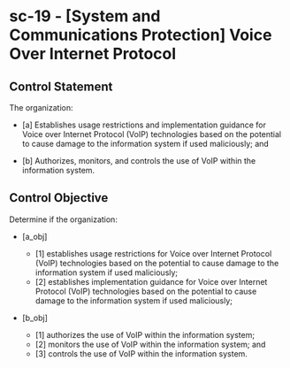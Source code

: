 # sc-19 - \[System and Communications Protection\] Voice Over Internet Protocol

## Control Statement

The organization:

- \[a\] Establishes usage restrictions and implementation guidance for Voice over Internet Protocol (VoIP) technologies based on the potential to cause damage to the information system if used maliciously; and

- \[b\] Authorizes, monitors, and controls the use of VoIP within the information system.

## Control Objective

Determine if the organization:

- \[a_obj\]

  - \[1\] establishes usage restrictions for Voice over Internet Protocol (VoIP) technologies based on the potential to cause damage to the information system if used maliciously;
  - \[2\] establishes implementation guidance for Voice over Internet Protocol (VoIP) technologies based on the potential to cause damage to the information system if used maliciously;

- \[b_obj\]

  - \[1\] authorizes the use of VoIP within the information system;
  - \[2\] monitors the use of VoIP within the information system; and
  - \[3\] controls the use of VoIP within the information system.
